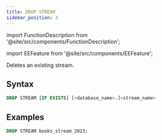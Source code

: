 ```yaml
---
title: DROP STREAM
sidebar_position: 3
---
```

import FunctionDescription from '@site/src/components/FunctionDescription';

<FunctionDescription description="Introduced or updated: v1.2.223"/>

import EEFeature from '@site/src/components/EEFeature';

<EEFeature featureName='STREAM'/>

Deletes an existing stream.

## Syntax

```sql
DROP STREAM [IF EXISTS] [<database_name>.]<stream_name>
```

## Examples

```sql
DROP STREAM books_stream_2023;
```